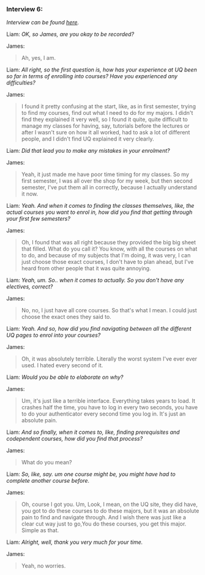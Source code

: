 ### Interview 6:
*Interview can be found [here](https://uq.sharepoint.com/teams/Section_7560_62502/_layouts/15/stream.aspx?id=/teams/Section_7560_62502/Shared%20Documents/Mon_9am_Team_10/liam_bienkowski_audio_recordings/iteration_1/liam_bienkowski_2025-08-27_6.mp3).*

Liam: *OK, so James, are you okay to be recorded?* 

James: 
>Ah, yes, I am. 

Liam: *All right, so the first question is, how has your experience at UQ been so far in terms of enrolling into courses? Have you experienced any difficulties?* 

James: 
>I found it pretty confusing at the start, like, as in first semester, trying to find my courses, find out what I need to do for my majors. I didn't find they explained it very well, so I found it quite, quite difficult to manage my classes for having, say, tutorials before the lectures or after I wasn't sure on how it all worked, had to ask a lot of different people, and I didn't find UQ explained it very clearly. 

Liam: *Did that lead you to make any mistakes in your enrolment?* 

James: 
>Yeah, it just made me have poor time timing for my classes. So my first semester, I was all over the shop for my week, but then second semester, I've put them all in correctly, because I actually understand it now. 

Liam: *Yeah. And when it comes to finding the classes themselves, like, the actual courses you want to enrol in, how did you find that getting through your first few semesters?* 

James: 
>Oh, I found that was all right because they provided the big big sheet that filled. What do you call it? You know, with all the courses on what to do, and because of my subjects that I'm doing, it was very, I can just choose those exact courses, I don't have to plan ahead, but I've heard from other people that it was quite annoying. 

Liam: *Yeah, um. So.. when it comes to actually. So you don't have any electives, correct?* 

James: 
>No, no, I just have all core courses. So that's what I mean. I could just choose the exact ones they said to. 

Liam: *Yeah. And so, how did you find navigating between all the different UQ pages to enrol into your courses?* 

James: 
>Oh, it was absolutely terrible. Literally the worst system I've ever ever used. I hated every second of it. 

Liam: *Would you be able to elaborate on why?* 

James: 
>Um, it's just like a terrible interface. Everything takes years to load. It crashes half the time, you have to log in every two seconds, you have to do your authenticator every second time you log in. It's just an absolute pain. 


Liam: *And so finally, when it comes to, like, finding prerequisites and codependent courses, how did you find that process?* 

James: 
>What do you mean? 

Liam: *So, like, say. um one course might be, you might have had to complete another course before.* 

James: 
>Oh, course I got you. Um, Look, I mean, on the UQ site, they did have, you got to do these courses to do these majors, but it was an absolute pain to find and navigate through. And I wish there was just like a clear cut way just to go,You do these courses, you get this major. Simple as that. 

Liam: *Alright, well, thank you very much for your time.* 

James: 
>Yeah, no worries.